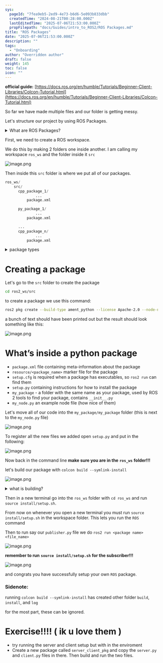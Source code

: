 ```yaml
---
sys:
  pageId: "7fea9eb5-2ed9-4e73-b6d6-5e093b833dbb"
  createdTime: "2024-08-21T00:28:00.000Z"
  lastEditedTime: "2025-07-06T21:53:00.000Z"
  propFilepath: "docs/Guides/intro_to_ROS2/ROS Packages.md"
title: "ROS Packages"
date: "2025-07-06T21:53:00.000Z"
description: ""
tags:
  - "Onboarding"
author: "Overridden author"
draft: false
weight: 145
toc: false
icon: ""
---
```


**official guide:** [https://docs.ros.org/en/humble/Tutorials/Beginner-Client-Libraries/Colcon-Tutorial.html](https://docs.ros.org/en/humble/Tutorials/Beginner-Client-Libraries/Colcon-Tutorial.html)

So far we have made multiple files and our folder is getting messy.

Let's structure our project by using ROS Packages.

<details>
      <summary>What are ROS Packages?</summary>
      ROS Packages are, as the name implies, packages of code that are highly sharable between ROS developers.
  </details>

First, we need to create a ROS workspace.

We do this by making 2 folders one inside another. I am calling my workspace `ros_ws` and the folder inside it `src`

![image.png](https://prod-files-secure.s3.us-west-2.amazonaws.com/d518164a-d88e-44d1-a4ee-3adb3bd8bce0/70706947-fd18-4537-a67b-e12946812d31/image.png?X-Amz-Algorithm=AWS4-HMAC-SHA256&X-Amz-Content-Sha256=UNSIGNED-PAYLOAD&X-Amz-Credential=ASIAZI2LB466TNZRRA5T%2F20250726%2Fus-west-2%2Fs3%2Faws4_request&X-Amz-Date=20250726T100902Z&X-Amz-Expires=3600&X-Amz-Security-Token=IQoJb3JpZ2luX2VjEDEaCXVzLXdlc3QtMiJHMEUCIAJi%2FVugtb6umD8jj%2Fo4qrNG2JddL0d1K2j9bTqNSLlCAiEAmRtWrfQ7rcYI2GdjQPwScqKvqeIlDSvwuseukyMAJAAq%2FwMIWhAAGgw2Mzc0MjMxODM4MDUiDFXLAc7dxkiGY3iK5CrcA2QSEeeXgbAKftsu%2BsfXL0XGoHYHHvEsVEzXErhPGW2rGsS9CDLsE5PD1gOkndXcEsP9v7c0g4GK6CJ4%2F1WXHADypfy8XzRY8CctZ3qELb%2FhLJ7x6obApJAUOxVLj3cpXRrADK876dBwq5aBXydVakvCFDC7iBv0Wk4hlsZfsLpisGFkNeiX%2B9ckI8Y%2Fx40Q57AVuSsFF9lUy2QMGtOmvqDY1Y%2FCxiZDiXq%2F9Sao3FTngGr3AHL4yKJWoOeezD4xEgGt1Lc0Png9Shg%2BdhPrILs521VnVHuyDx0pCH9IwyA9sL%2FIDXas7%2F12WALngJ83CnM5W8pc5BfDBMw9EJYhPoKpzob%2BarmLZz6g3whUJwOZ0RU8Oda7R6DNZTMQpzLl8hihcU9X%2Fb%2B9eU9WJhAN8uqtrQLn4YFJbRi%2Bjup21Bn3TWIrAUOCo1ItQpVGKxonhS2crUNbIs7TJUlTLHEi25v5vPWvtZhb9TIqc8t3fF6rwIG85%2BiEWOYpwmpzmzvvPD7ThVMYQi4fNt4C%2BZcyuvhI6thaUrMiujOjr7BI92OOrK1JO1iTQnUSzgGwLTGMPlAwdtm1nXC43NStK2P7%2Fj4GTEinT3m%2FSmcq%2FSkGL22lrFT%2Fwm%2BicMIUnLJAMIerksQGOqUBt9pNzxFrv%2FK7h9SSX02i%2BDoi3v%2FK8L3zv7m57RObId8dwfOHT4wMhn8qg4UCweB%2Brs4OrwBJhrLCJ3aRHT%2FxsCl2Q%2Bl7bMo5Jnh9aQVY%2BOhPdsJ54eWPbWqZILFPDu2VlxnTEoph6h6bEtAN2OFa2H7%2Fy%2FE0pDHf3svxsiFZoKWNAG5ZoLmAvBcf%2Bdl3Kxj8cR%2BDsmomxtSNxfVPyu1U2XnuMtZ9&X-Amz-Signature=d4272a612f7979c1c1cd3a0f6dbc071cac3b5a96c4a71a4f7d785d205efc77a3&X-Amz-SignedHeaders=host&x-amz-checksum-mode=ENABLED&x-id=GetObject)

Then inside this `src` folder is where we put all of our packages.

```python
ros_ws/
    src/
      cpp_package_1/
		      ...
          package.xml

      py_package_1/
		      ...
          package.xml

      ...
      cpp_package_n/
		      ...
          package.xml

```

<details>

<summary>package types</summary>

packages can be either `C++` or python.

the intern file structure is different for each but for this guide we will stick to creating python packages

</details>

# Creating a package

Let's go to the `src` folder to create the package

```bash
cd ros2_ws/src
```

to create a package we use this command:

```bash
ros2 pkg create --build-type ament_python --license Apache-2.0 --node-name my_node my_package
```

a bunch of text should have been printed out but the result should look something like this:

![image.png](https://prod-files-secure.s3.us-west-2.amazonaws.com/d518164a-d88e-44d1-a4ee-3adb3bd8bce0/e6cf1e3f-8512-4a3e-b131-079f800bf3e8/image.png?X-Amz-Algorithm=AWS4-HMAC-SHA256&X-Amz-Content-Sha256=UNSIGNED-PAYLOAD&X-Amz-Credential=ASIAZI2LB466TNZRRA5T%2F20250726%2Fus-west-2%2Fs3%2Faws4_request&X-Amz-Date=20250726T100902Z&X-Amz-Expires=3600&X-Amz-Security-Token=IQoJb3JpZ2luX2VjEDEaCXVzLXdlc3QtMiJHMEUCIAJi%2FVugtb6umD8jj%2Fo4qrNG2JddL0d1K2j9bTqNSLlCAiEAmRtWrfQ7rcYI2GdjQPwScqKvqeIlDSvwuseukyMAJAAq%2FwMIWhAAGgw2Mzc0MjMxODM4MDUiDFXLAc7dxkiGY3iK5CrcA2QSEeeXgbAKftsu%2BsfXL0XGoHYHHvEsVEzXErhPGW2rGsS9CDLsE5PD1gOkndXcEsP9v7c0g4GK6CJ4%2F1WXHADypfy8XzRY8CctZ3qELb%2FhLJ7x6obApJAUOxVLj3cpXRrADK876dBwq5aBXydVakvCFDC7iBv0Wk4hlsZfsLpisGFkNeiX%2B9ckI8Y%2Fx40Q57AVuSsFF9lUy2QMGtOmvqDY1Y%2FCxiZDiXq%2F9Sao3FTngGr3AHL4yKJWoOeezD4xEgGt1Lc0Png9Shg%2BdhPrILs521VnVHuyDx0pCH9IwyA9sL%2FIDXas7%2F12WALngJ83CnM5W8pc5BfDBMw9EJYhPoKpzob%2BarmLZz6g3whUJwOZ0RU8Oda7R6DNZTMQpzLl8hihcU9X%2Fb%2B9eU9WJhAN8uqtrQLn4YFJbRi%2Bjup21Bn3TWIrAUOCo1ItQpVGKxonhS2crUNbIs7TJUlTLHEi25v5vPWvtZhb9TIqc8t3fF6rwIG85%2BiEWOYpwmpzmzvvPD7ThVMYQi4fNt4C%2BZcyuvhI6thaUrMiujOjr7BI92OOrK1JO1iTQnUSzgGwLTGMPlAwdtm1nXC43NStK2P7%2Fj4GTEinT3m%2FSmcq%2FSkGL22lrFT%2Fwm%2BicMIUnLJAMIerksQGOqUBt9pNzxFrv%2FK7h9SSX02i%2BDoi3v%2FK8L3zv7m57RObId8dwfOHT4wMhn8qg4UCweB%2Brs4OrwBJhrLCJ3aRHT%2FxsCl2Q%2Bl7bMo5Jnh9aQVY%2BOhPdsJ54eWPbWqZILFPDu2VlxnTEoph6h6bEtAN2OFa2H7%2Fy%2FE0pDHf3svxsiFZoKWNAG5ZoLmAvBcf%2Bdl3Kxj8cR%2BDsmomxtSNxfVPyu1U2XnuMtZ9&X-Amz-Signature=5c5d872c88a01f0b727fb70549b3053fa5d69f78da7f473383eb8e7c6e64fedb&X-Amz-SignedHeaders=host&x-amz-checksum-mode=ENABLED&x-id=GetObject)

# What’s inside a python package

- `package.xml` file containing meta-information about the package
- `resource/<package_name>` marker file for the package
- `setup.cfg` is required when a package has executables, so `ros2 run` can find them
- `setup.py` containing instructions for how to install the package
- `my_package` - a folder with the same name as your package, used by ROS 2 tools to find your package, contains `__init__.py`
- `my_node.py` an example node file (how nice of them)

Let's move all of our code into the `my_package/my_package` folder (this is next to the `my_node.py` file)

![image.png](https://prod-files-secure.s3.us-west-2.amazonaws.com/d518164a-d88e-44d1-a4ee-3adb3bd8bce0/9ce58f11-0da9-4d3e-b86d-506a9685d378/image.png?X-Amz-Algorithm=AWS4-HMAC-SHA256&X-Amz-Content-Sha256=UNSIGNED-PAYLOAD&X-Amz-Credential=ASIAZI2LB466TNZRRA5T%2F20250726%2Fus-west-2%2Fs3%2Faws4_request&X-Amz-Date=20250726T100902Z&X-Amz-Expires=3600&X-Amz-Security-Token=IQoJb3JpZ2luX2VjEDEaCXVzLXdlc3QtMiJHMEUCIAJi%2FVugtb6umD8jj%2Fo4qrNG2JddL0d1K2j9bTqNSLlCAiEAmRtWrfQ7rcYI2GdjQPwScqKvqeIlDSvwuseukyMAJAAq%2FwMIWhAAGgw2Mzc0MjMxODM4MDUiDFXLAc7dxkiGY3iK5CrcA2QSEeeXgbAKftsu%2BsfXL0XGoHYHHvEsVEzXErhPGW2rGsS9CDLsE5PD1gOkndXcEsP9v7c0g4GK6CJ4%2F1WXHADypfy8XzRY8CctZ3qELb%2FhLJ7x6obApJAUOxVLj3cpXRrADK876dBwq5aBXydVakvCFDC7iBv0Wk4hlsZfsLpisGFkNeiX%2B9ckI8Y%2Fx40Q57AVuSsFF9lUy2QMGtOmvqDY1Y%2FCxiZDiXq%2F9Sao3FTngGr3AHL4yKJWoOeezD4xEgGt1Lc0Png9Shg%2BdhPrILs521VnVHuyDx0pCH9IwyA9sL%2FIDXas7%2F12WALngJ83CnM5W8pc5BfDBMw9EJYhPoKpzob%2BarmLZz6g3whUJwOZ0RU8Oda7R6DNZTMQpzLl8hihcU9X%2Fb%2B9eU9WJhAN8uqtrQLn4YFJbRi%2Bjup21Bn3TWIrAUOCo1ItQpVGKxonhS2crUNbIs7TJUlTLHEi25v5vPWvtZhb9TIqc8t3fF6rwIG85%2BiEWOYpwmpzmzvvPD7ThVMYQi4fNt4C%2BZcyuvhI6thaUrMiujOjr7BI92OOrK1JO1iTQnUSzgGwLTGMPlAwdtm1nXC43NStK2P7%2Fj4GTEinT3m%2FSmcq%2FSkGL22lrFT%2Fwm%2BicMIUnLJAMIerksQGOqUBt9pNzxFrv%2FK7h9SSX02i%2BDoi3v%2FK8L3zv7m57RObId8dwfOHT4wMhn8qg4UCweB%2Brs4OrwBJhrLCJ3aRHT%2FxsCl2Q%2Bl7bMo5Jnh9aQVY%2BOhPdsJ54eWPbWqZILFPDu2VlxnTEoph6h6bEtAN2OFa2H7%2Fy%2FE0pDHf3svxsiFZoKWNAG5ZoLmAvBcf%2Bdl3Kxj8cR%2BDsmomxtSNxfVPyu1U2XnuMtZ9&X-Amz-Signature=6c726f6440e180de7af5e86c1c480ab5e187f80a3356144b9a4b4a3052f0b196&X-Amz-SignedHeaders=host&x-amz-checksum-mode=ENABLED&x-id=GetObject)

To register all the new files we added open `setup.py` and put in the following:

![image.png](https://prod-files-secure.s3.us-west-2.amazonaws.com/d518164a-d88e-44d1-a4ee-3adb3bd8bce0/1cd7c262-4cae-4496-9d75-c178537d24a2/image.png?X-Amz-Algorithm=AWS4-HMAC-SHA256&X-Amz-Content-Sha256=UNSIGNED-PAYLOAD&X-Amz-Credential=ASIAZI2LB466TNZRRA5T%2F20250726%2Fus-west-2%2Fs3%2Faws4_request&X-Amz-Date=20250726T100902Z&X-Amz-Expires=3600&X-Amz-Security-Token=IQoJb3JpZ2luX2VjEDEaCXVzLXdlc3QtMiJHMEUCIAJi%2FVugtb6umD8jj%2Fo4qrNG2JddL0d1K2j9bTqNSLlCAiEAmRtWrfQ7rcYI2GdjQPwScqKvqeIlDSvwuseukyMAJAAq%2FwMIWhAAGgw2Mzc0MjMxODM4MDUiDFXLAc7dxkiGY3iK5CrcA2QSEeeXgbAKftsu%2BsfXL0XGoHYHHvEsVEzXErhPGW2rGsS9CDLsE5PD1gOkndXcEsP9v7c0g4GK6CJ4%2F1WXHADypfy8XzRY8CctZ3qELb%2FhLJ7x6obApJAUOxVLj3cpXRrADK876dBwq5aBXydVakvCFDC7iBv0Wk4hlsZfsLpisGFkNeiX%2B9ckI8Y%2Fx40Q57AVuSsFF9lUy2QMGtOmvqDY1Y%2FCxiZDiXq%2F9Sao3FTngGr3AHL4yKJWoOeezD4xEgGt1Lc0Png9Shg%2BdhPrILs521VnVHuyDx0pCH9IwyA9sL%2FIDXas7%2F12WALngJ83CnM5W8pc5BfDBMw9EJYhPoKpzob%2BarmLZz6g3whUJwOZ0RU8Oda7R6DNZTMQpzLl8hihcU9X%2Fb%2B9eU9WJhAN8uqtrQLn4YFJbRi%2Bjup21Bn3TWIrAUOCo1ItQpVGKxonhS2crUNbIs7TJUlTLHEi25v5vPWvtZhb9TIqc8t3fF6rwIG85%2BiEWOYpwmpzmzvvPD7ThVMYQi4fNt4C%2BZcyuvhI6thaUrMiujOjr7BI92OOrK1JO1iTQnUSzgGwLTGMPlAwdtm1nXC43NStK2P7%2Fj4GTEinT3m%2FSmcq%2FSkGL22lrFT%2Fwm%2BicMIUnLJAMIerksQGOqUBt9pNzxFrv%2FK7h9SSX02i%2BDoi3v%2FK8L3zv7m57RObId8dwfOHT4wMhn8qg4UCweB%2Brs4OrwBJhrLCJ3aRHT%2FxsCl2Q%2Bl7bMo5Jnh9aQVY%2BOhPdsJ54eWPbWqZILFPDu2VlxnTEoph6h6bEtAN2OFa2H7%2Fy%2FE0pDHf3svxsiFZoKWNAG5ZoLmAvBcf%2Bdl3Kxj8cR%2BDsmomxtSNxfVPyu1U2XnuMtZ9&X-Amz-Signature=19bcd892acabd4a6b08709c9aa064c0a3b1cfd4de7557de58475438cf72514c2&X-Amz-SignedHeaders=host&x-amz-checksum-mode=ENABLED&x-id=GetObject)

Now back in the command line **make sure you are in the** **`ros_ws`** **folder!!!**

let's build our package with `colcon build --symlink-install`

![image.png](https://prod-files-secure.s3.us-west-2.amazonaws.com/d518164a-d88e-44d1-a4ee-3adb3bd8bce0/2f2a0d27-b173-48fd-b189-5f5c0ce65619/image.png?X-Amz-Algorithm=AWS4-HMAC-SHA256&X-Amz-Content-Sha256=UNSIGNED-PAYLOAD&X-Amz-Credential=ASIAZI2LB466TNZRRA5T%2F20250726%2Fus-west-2%2Fs3%2Faws4_request&X-Amz-Date=20250726T100902Z&X-Amz-Expires=3600&X-Amz-Security-Token=IQoJb3JpZ2luX2VjEDEaCXVzLXdlc3QtMiJHMEUCIAJi%2FVugtb6umD8jj%2Fo4qrNG2JddL0d1K2j9bTqNSLlCAiEAmRtWrfQ7rcYI2GdjQPwScqKvqeIlDSvwuseukyMAJAAq%2FwMIWhAAGgw2Mzc0MjMxODM4MDUiDFXLAc7dxkiGY3iK5CrcA2QSEeeXgbAKftsu%2BsfXL0XGoHYHHvEsVEzXErhPGW2rGsS9CDLsE5PD1gOkndXcEsP9v7c0g4GK6CJ4%2F1WXHADypfy8XzRY8CctZ3qELb%2FhLJ7x6obApJAUOxVLj3cpXRrADK876dBwq5aBXydVakvCFDC7iBv0Wk4hlsZfsLpisGFkNeiX%2B9ckI8Y%2Fx40Q57AVuSsFF9lUy2QMGtOmvqDY1Y%2FCxiZDiXq%2F9Sao3FTngGr3AHL4yKJWoOeezD4xEgGt1Lc0Png9Shg%2BdhPrILs521VnVHuyDx0pCH9IwyA9sL%2FIDXas7%2F12WALngJ83CnM5W8pc5BfDBMw9EJYhPoKpzob%2BarmLZz6g3whUJwOZ0RU8Oda7R6DNZTMQpzLl8hihcU9X%2Fb%2B9eU9WJhAN8uqtrQLn4YFJbRi%2Bjup21Bn3TWIrAUOCo1ItQpVGKxonhS2crUNbIs7TJUlTLHEi25v5vPWvtZhb9TIqc8t3fF6rwIG85%2BiEWOYpwmpzmzvvPD7ThVMYQi4fNt4C%2BZcyuvhI6thaUrMiujOjr7BI92OOrK1JO1iTQnUSzgGwLTGMPlAwdtm1nXC43NStK2P7%2Fj4GTEinT3m%2FSmcq%2FSkGL22lrFT%2Fwm%2BicMIUnLJAMIerksQGOqUBt9pNzxFrv%2FK7h9SSX02i%2BDoi3v%2FK8L3zv7m57RObId8dwfOHT4wMhn8qg4UCweB%2Brs4OrwBJhrLCJ3aRHT%2FxsCl2Q%2Bl7bMo5Jnh9aQVY%2BOhPdsJ54eWPbWqZILFPDu2VlxnTEoph6h6bEtAN2OFa2H7%2Fy%2FE0pDHf3svxsiFZoKWNAG5ZoLmAvBcf%2Bdl3Kxj8cR%2BDsmomxtSNxfVPyu1U2XnuMtZ9&X-Amz-Signature=640cbc23a2f79226fa6bde51ff1e758983233a83e6b3ceca36a54772168f2a01&X-Amz-SignedHeaders=host&x-amz-checksum-mode=ENABLED&x-id=GetObject)

<details>

<summary>what is building?</summary>

if you are a CS major at Rose-Hulman you will learn the answer to this in CSSE132

but TLDR; is it combines all the code files into one program that can be run easily 

</details>

Then in a new terminal go into the `ros_ws` folder with `cd ros_ws` and run `source install/setup.sh`. 

From now on whenever you open a new terminal you must run `source install/setup.sh` in the workspace folder. This lets you run the `ROS` command

Then to run say our `publisher.py` file we do `ros2 run <package name> <file_name>`

![image.png](https://prod-files-secure.s3.us-west-2.amazonaws.com/d518164a-d88e-44d1-a4ee-3adb3bd8bce0/4f4b1219-3a44-4632-aa0a-ce3471699f59/image.png?X-Amz-Algorithm=AWS4-HMAC-SHA256&X-Amz-Content-Sha256=UNSIGNED-PAYLOAD&X-Amz-Credential=ASIAZI2LB466TNZRRA5T%2F20250726%2Fus-west-2%2Fs3%2Faws4_request&X-Amz-Date=20250726T100902Z&X-Amz-Expires=3600&X-Amz-Security-Token=IQoJb3JpZ2luX2VjEDEaCXVzLXdlc3QtMiJHMEUCIAJi%2FVugtb6umD8jj%2Fo4qrNG2JddL0d1K2j9bTqNSLlCAiEAmRtWrfQ7rcYI2GdjQPwScqKvqeIlDSvwuseukyMAJAAq%2FwMIWhAAGgw2Mzc0MjMxODM4MDUiDFXLAc7dxkiGY3iK5CrcA2QSEeeXgbAKftsu%2BsfXL0XGoHYHHvEsVEzXErhPGW2rGsS9CDLsE5PD1gOkndXcEsP9v7c0g4GK6CJ4%2F1WXHADypfy8XzRY8CctZ3qELb%2FhLJ7x6obApJAUOxVLj3cpXRrADK876dBwq5aBXydVakvCFDC7iBv0Wk4hlsZfsLpisGFkNeiX%2B9ckI8Y%2Fx40Q57AVuSsFF9lUy2QMGtOmvqDY1Y%2FCxiZDiXq%2F9Sao3FTngGr3AHL4yKJWoOeezD4xEgGt1Lc0Png9Shg%2BdhPrILs521VnVHuyDx0pCH9IwyA9sL%2FIDXas7%2F12WALngJ83CnM5W8pc5BfDBMw9EJYhPoKpzob%2BarmLZz6g3whUJwOZ0RU8Oda7R6DNZTMQpzLl8hihcU9X%2Fb%2B9eU9WJhAN8uqtrQLn4YFJbRi%2Bjup21Bn3TWIrAUOCo1ItQpVGKxonhS2crUNbIs7TJUlTLHEi25v5vPWvtZhb9TIqc8t3fF6rwIG85%2BiEWOYpwmpzmzvvPD7ThVMYQi4fNt4C%2BZcyuvhI6thaUrMiujOjr7BI92OOrK1JO1iTQnUSzgGwLTGMPlAwdtm1nXC43NStK2P7%2Fj4GTEinT3m%2FSmcq%2FSkGL22lrFT%2Fwm%2BicMIUnLJAMIerksQGOqUBt9pNzxFrv%2FK7h9SSX02i%2BDoi3v%2FK8L3zv7m57RObId8dwfOHT4wMhn8qg4UCweB%2Brs4OrwBJhrLCJ3aRHT%2FxsCl2Q%2Bl7bMo5Jnh9aQVY%2BOhPdsJ54eWPbWqZILFPDu2VlxnTEoph6h6bEtAN2OFa2H7%2Fy%2FE0pDHf3svxsiFZoKWNAG5ZoLmAvBcf%2Bdl3Kxj8cR%2BDsmomxtSNxfVPyu1U2XnuMtZ9&X-Amz-Signature=d9c8ffe4f4e8017eb6a53a33dd9ea586305eeb6bfbd5d72f50e23674a1b484d1&X-Amz-SignedHeaders=host&x-amz-checksum-mode=ENABLED&x-id=GetObject)

**remember to run** **`source install/setup.sh`** **for the subscriber!!!**

![image.png](https://prod-files-secure.s3.us-west-2.amazonaws.com/d518164a-d88e-44d1-a4ee-3adb3bd8bce0/02121119-dad4-49ec-8356-c956108b4243/image.png?X-Amz-Algorithm=AWS4-HMAC-SHA256&X-Amz-Content-Sha256=UNSIGNED-PAYLOAD&X-Amz-Credential=ASIAZI2LB466TNZRRA5T%2F20250726%2Fus-west-2%2Fs3%2Faws4_request&X-Amz-Date=20250726T100902Z&X-Amz-Expires=3600&X-Amz-Security-Token=IQoJb3JpZ2luX2VjEDEaCXVzLXdlc3QtMiJHMEUCIAJi%2FVugtb6umD8jj%2Fo4qrNG2JddL0d1K2j9bTqNSLlCAiEAmRtWrfQ7rcYI2GdjQPwScqKvqeIlDSvwuseukyMAJAAq%2FwMIWhAAGgw2Mzc0MjMxODM4MDUiDFXLAc7dxkiGY3iK5CrcA2QSEeeXgbAKftsu%2BsfXL0XGoHYHHvEsVEzXErhPGW2rGsS9CDLsE5PD1gOkndXcEsP9v7c0g4GK6CJ4%2F1WXHADypfy8XzRY8CctZ3qELb%2FhLJ7x6obApJAUOxVLj3cpXRrADK876dBwq5aBXydVakvCFDC7iBv0Wk4hlsZfsLpisGFkNeiX%2B9ckI8Y%2Fx40Q57AVuSsFF9lUy2QMGtOmvqDY1Y%2FCxiZDiXq%2F9Sao3FTngGr3AHL4yKJWoOeezD4xEgGt1Lc0Png9Shg%2BdhPrILs521VnVHuyDx0pCH9IwyA9sL%2FIDXas7%2F12WALngJ83CnM5W8pc5BfDBMw9EJYhPoKpzob%2BarmLZz6g3whUJwOZ0RU8Oda7R6DNZTMQpzLl8hihcU9X%2Fb%2B9eU9WJhAN8uqtrQLn4YFJbRi%2Bjup21Bn3TWIrAUOCo1ItQpVGKxonhS2crUNbIs7TJUlTLHEi25v5vPWvtZhb9TIqc8t3fF6rwIG85%2BiEWOYpwmpzmzvvPD7ThVMYQi4fNt4C%2BZcyuvhI6thaUrMiujOjr7BI92OOrK1JO1iTQnUSzgGwLTGMPlAwdtm1nXC43NStK2P7%2Fj4GTEinT3m%2FSmcq%2FSkGL22lrFT%2Fwm%2BicMIUnLJAMIerksQGOqUBt9pNzxFrv%2FK7h9SSX02i%2BDoi3v%2FK8L3zv7m57RObId8dwfOHT4wMhn8qg4UCweB%2Brs4OrwBJhrLCJ3aRHT%2FxsCl2Q%2Bl7bMo5Jnh9aQVY%2BOhPdsJ54eWPbWqZILFPDu2VlxnTEoph6h6bEtAN2OFa2H7%2Fy%2FE0pDHf3svxsiFZoKWNAG5ZoLmAvBcf%2Bdl3Kxj8cR%2BDsmomxtSNxfVPyu1U2XnuMtZ9&X-Amz-Signature=b3329d9da6c1c0833824986e2091befd656ee297ddf4a9aa71f4e79bbf50d25e&X-Amz-SignedHeaders=host&x-amz-checksum-mode=ENABLED&x-id=GetObject)

and congrats you have successfully setup your own `ROS` package.

### Sidenote:

running `colcon build --symlink-install` has created other folder `build`, `install`, and `log`

for the most part, these can be ignored.

# Exercise!!!! ( ik u love them )

- try running the server and client setup but with in the enviroment
- Create a new package called `server_client_pkg` and copy the `server.py` and `client.py` files in there. Then build and run the two files.
